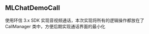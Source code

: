 MLChatDemoCall
--------------

使用环信 3.x SDK 实现音视频通话，本次实现将所有的逻辑操作都放在了 CallManager 类中，方便后期实现通话界面的最小化

